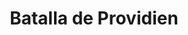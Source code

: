 ﻿---
title: "Batalla de Providien"
permalink: periodes_611.html
layout: periode
dataInici: 1782-04-12
sidebar: periodes
pares:
  - 609:
    title: "India"
    dataInici: "(1778)"
    dataFi: "(1783)"

fills:
jocsPrincipals:
jocsEscenaris:
jocsEpoca:
  - title: "Suffren aux Indes"
    bggId: 23735
    escenari: "Providien"
    dataInici: 
    dataFi: 

jocsEpocaEscenaris:
---
